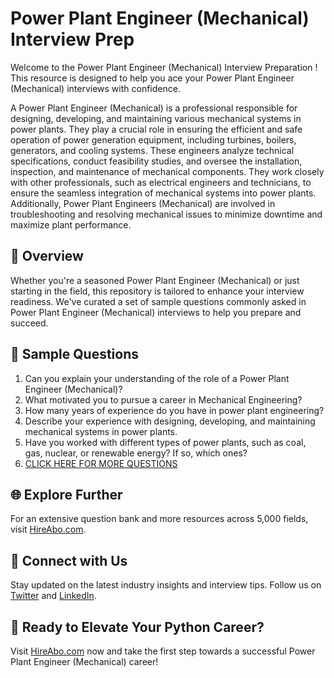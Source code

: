 # Power Plant Engineer (Mechanical) Interview Prep

Welcome to the Power Plant Engineer (Mechanical) Interview Preparation ! This resource is designed to help you ace your Power Plant Engineer (Mechanical) interviews with confidence.

A Power Plant Engineer (Mechanical) is a professional responsible for designing, developing, and maintaining various mechanical systems in power plants. They play a crucial role in ensuring the efficient and safe operation of power generation equipment, including turbines, boilers, generators, and cooling systems. These engineers analyze technical specifications, conduct feasibility studies, and oversee the installation, inspection, and maintenance of mechanical components. They work closely with other professionals, such as electrical engineers and technicians, to ensure the seamless integration of mechanical systems into power plants. Additionally, Power Plant Engineers (Mechanical) are involved in troubleshooting and resolving mechanical issues to minimize downtime and maximize plant performance.

## 🚀 Overview

Whether you're a seasoned Power Plant Engineer (Mechanical) or just starting in the field, this repository is tailored to enhance your interview readiness. We've curated a set of sample questions commonly asked in Power Plant Engineer (Mechanical) interviews to help you prepare and succeed.

## 📝 Sample Questions

1. Can you explain your understanding of the role of a Power Plant Engineer (Mechanical)?
2. What motivated you to pursue a career in Mechanical Engineering?
3. How many years of experience do you have in power plant engineering?
4. Describe your experience with designing, developing, and maintaining mechanical systems in power plants.
5. Have you worked with different types of power plants, such as coal, gas, nuclear, or renewable energy? If so, which ones?
6. [CLICK HERE FOR MORE QUESTIONS](https://hireabo.com/job/3_1_29/Power%20Plant%20Engineer%20Mechanical)

## 🌐 Explore Further

For an extensive question bank and more resources across 5,000 fields, visit [HireAbo.com](https://www.hireabo.com).

## 📱 Connect with Us

Stay updated on the latest industry insights and interview tips. Follow us on [Twitter](https://twitter.com/hireabo) and [LinkedIn](https://www.linkedin.com/in/hire-abo-3609972a8/).

## 🚀 Ready to Elevate Your Python Career?

Visit [HireAbo.com](https://www.hireabo.com) now and take the first step towards a successful Power Plant Engineer (Mechanical) career!